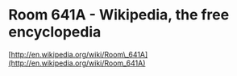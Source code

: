 <!--
id: 32210878596
link: http://tumblr.atmos.org/post/32210878596/room-641a-wikipedia-the-free-encyclopedia
slug: room-641a-wikipedia-the-free-encyclopedia
date: Mon Sep 24 2012 12:41:02 GMT-0700 (PDT)
publish: 2012-09-024
tags: 
title: Room 641A - Wikipedia, the free encyclopedia
-->


Room 641A - Wikipedia, the free encyclopedia
============================================

[http://en.wikipedia.org/wiki/Room\_641A](http://en.wikipedia.org/wiki/Room_641A)

